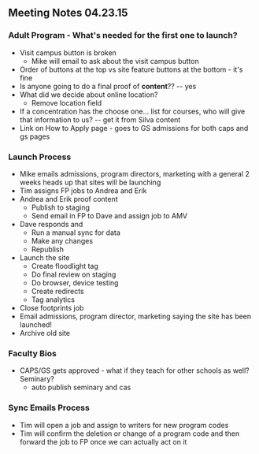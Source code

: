 ## Meeting Notes 04.23.15

### Adult Program - What's needed for the first one to launch?
* Visit campus button is broken
     * Mike will email to ask about the visit campus button
* Order of buttons at the top vs site feature buttons at the bottom - it's fine
* Is anyone going to do a final proof of **content**?? -- yes
* What did we decide about online location?
     * Remove location field
* If a concentration has the choose one... list for courses, who will give that information to us? -- get it from Silva content
* Link on How to Apply page - goes to GS admissions for both caps and gs pages

### Launch Process
* Mike emails admissions, program directors, marketing with a general 2 weeks heads up that sites will be launching
* Tim assigns FP jobs to Andrea and Erik
* Andrea and Erik proof content
     * Publish to staging
     * Send email in FP to Dave and assign job to AMV
* Dave responds and 
     * Run a manual sync for data
     * Make any changes
     * Republish
* Launch the site
     * Create floodlight tag
     * Do final review on staging
     * Do browser, device testing
     * Create redirects
     * Tag analytics
* Close footprints job
* Email admissions, program director, marketing saying the site has been launched!
* Archive old site

### Faculty Bios
* CAPS/GS gets approved - what if they teach for other schools as well? Seminary?
     * auto publish seminary and cas 

### Sync Emails Process
* Tim will open a job and assign to writers for new program codes
* Tim will confirm the deletion or change of a program code and then forward the job to FP once we can actually act on it
